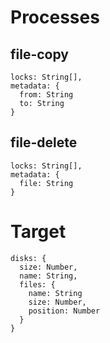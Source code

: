 # Processes

## file-copy

```
locks: String[],
metadata: {
  from: String
  to: String
}
```

## file-delete

```
locks: String[],
metadata: {
  file: String
}
```

# Target

```
disks: {
  size: Number,
  name: String,
  files: {
    name: String
    size: Number,
    position: Number
  }
}
```